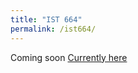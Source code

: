 ```yaml
---
title: "IST 664"
permalink: /ist664/
---
```


Coming soon
[Currently here](https://danielcaraway.github.io/ist664/)